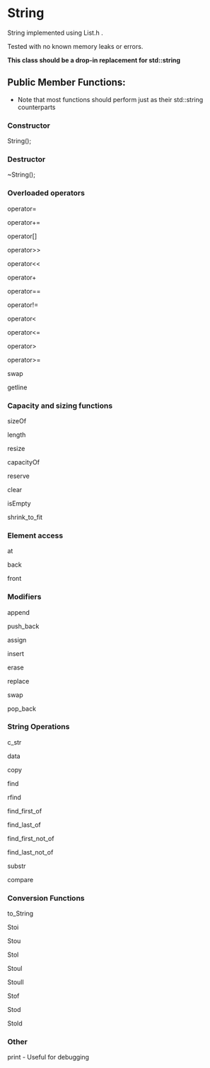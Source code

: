 # String
String implemented using List.h <char>.

Tested with no known memory leaks or errors.

**This class should be a drop-in replacement for std::string**

## Public Member Functions:
* Note that most functions should perform just as their std::string counterparts

### Constructor
String();

### Destructor
~String();

### Overloaded operators
operator=

operator+=

operator[]

operator>>

operator<<

operator+

operator==

operator!=

operator<

operator<=

operator>

operator>=

swap

getline

### Capacity and sizing functions
sizeOf

length

resize

capacityOf

reserve

clear

isEmpty

shrink_to_fit

### Element access
at

back

front

### Modifiers
append

push_back

assign

insert

erase

replace

swap

pop_back

### String Operations
c_str

data

copy

find

rfind

find_first_of

find_last_of

find_first_not_of

find_last_not_of

substr

compare

### Conversion Functions
to_String

Stoi

Stou

Stol

Stoul

Stoull

Stof

Stod

Stold

### Other
print - Useful for debugging